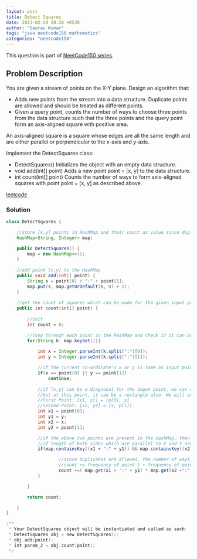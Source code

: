 ```yaml
---
layout: post
title: Detect Squares
date: 2023-02-20 20:28 +0530
author: "Gaurav Kumar"
tags: "java neetcode150 mathematics"
categories: "neetcode150"
---
```


This question is part of [NeetCode150 series](https://neetcode.io/practice).  

## Problem Description

You are given a stream of points on the X-Y plane. Design an algorithm that:

- Adds new points from the stream into a data structure. Duplicate points are allowed and should be treated as different points.
- Given a query point, counts the number of ways to choose three points from the data structure such that the three points and the query point form an axis-aligned square with positive area.

An axis-aligned square is a square whose edges are all the same length and are either parallel or perpendicular to the x-axis and y-axis.

Implement the DetectSquares class:

- DetectSquares() Initializes the object with an empty data structure.
- void add(int[] point) Adds a new point point = [x, y] to the data structure.
- int count(int[] point) Counts the number of ways to form axis-aligned squares with point point = [x, y] as described above.

[leetcode](https://leetcode.com/problems/detect-squares/description/)

### Solution

```java
class DetectSquares {

    //store [x,y] points in HashMap and their count as value since duplicates are allowed
    HashMap<String, Integer> map;

    public DetectSquares() {
        map = new HashMap<>();    
    }
    
    //add point [x,y] to the HashMap
    public void add(int[] point) {
        String s = point[0] + ":" + point[1];
        map.put(s, map.getOrDefault(s, 0) + 1);
    }
    
    //get the count of squares which can be made for the given input point with 3 other points in the HashMap
    public int count(int[] point) {
        
        //init
        int count = 0;

        //loop through each point in the HashMap and check if it can be treated as a diagonal for the input point
        for(String k: map.keySet()){
            
            int x = Integer.parseInt(k.split(":")[0]);
            int y = Integer.parseInt(k.split(":")[1]);

            //if the current co-ordinate's x or y is same as input point, it cannot be a diagnonal so we can continue            
            if(x == point[0] || y == point[1])
                continue;
            
            //if [x,y] can be a diagnonal for the input point, we can determine the co-ordinates of other two points 
            //but at this point, it can be a rectangle also. We will add a check for square also.
            //First Point: [x1, y1] = [p[0], y]
            //Second Point: [x2, y2] = [x, p[1]]
            int x1 = point[0];
            int y1 = y;
            int x2 = x;
            int y2 = point[1];

            //if the above two points are present in the HashMap, then we can check whether they form a square
            //if length of both sides which are parallel to X and Y are same, they must be a square
            if(map.containsKey((x1 + ":" + y1)) && map.containsKey((x2 +":" +y2)) && Math.abs(x1-x2) == Math.abs(y1-y2)){

                    //since duplicates are allowed, the number of ways we can form that square is:
                    //count += frequency of point 1 + frequency of point 2 + frequency of current diagonal point
                    count +=( map.get(x1 + ":" + y1) * map.get(x2 +":" +y2) * map.get(k));
            }

        }

        return count;

    }
}

/**
 * Your DetectSquares object will be instantiated and called as such:
 * DetectSquares obj = new DetectSquares();
 * obj.add(point);
 * int param_2 = obj.count(point);
 */
```
